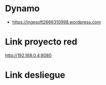 # Dynamo
- https://ingesoft2666310998.wordpress.com
# Link proyecto red
http://192.168.0.4:8080
# Link desliegue

